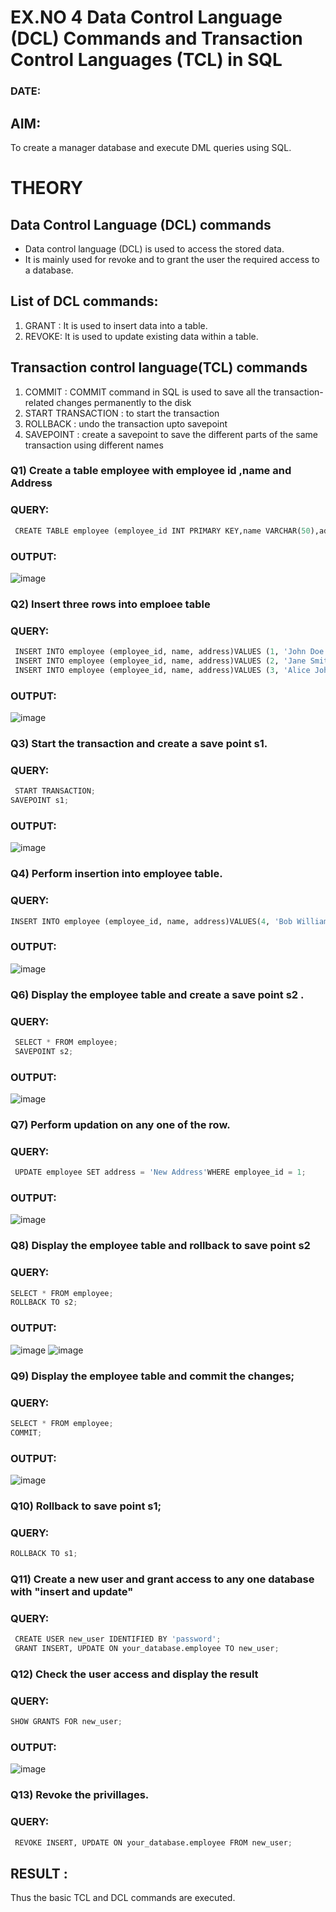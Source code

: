 # EX.NO 4 Data Control Language (DCL) Commands and Transaction Control Languages (TCL) in SQL
### DATE:
## AIM:
To create a manager database and execute DML queries using SQL.

# THEORY
## Data Control Language (DCL) commands
* Data control language (DCL) is used to access the stored data.
* It is mainly used for revoke and to grant the user the required access to a database.
## List of DCL commands: 
1. GRANT : It is used to insert data into a table.
2. REVOKE: It is used to update existing data within a table.
## Transaction control language(TCL) commands
1. COMMIT : COMMIT command in SQL is used to save all the transaction-related changes permanently to the disk
2. START TRANSACTION : to start the transaction
3. ROLLBACK : undo the transaction upto savepoint 
4. SAVEPOINT : create a savepoint to save the different parts of the same transaction using different names

### Q1) Create a table employee with employee id ,name and Address
### QUERY:
```python
 CREATE TABLE employee (employee_id INT PRIMARY KEY,name VARCHAR(50),address VARCHAR(100));
```
### OUTPUT:
![image](https://github.com/chandrumathiyazhagan/DBMS/assets/119393023/6c171012-85eb-4b32-8172-b7c0247e7bbc)
### Q2) Insert three rows into emploee table 
### QUERY:
```python
 INSERT INTO employee (employee_id, name, address)VALUES (1, 'John Doe', '123 Main St');
 INSERT INTO employee (employee_id, name, address)VALUES (2, 'Jane Smith', '456 Elm St');
 INSERT INTO employee (employee_id, name, address)VALUES (3, 'Alice Johnson', '789 Oak St');
```
### OUTPUT:
![image](https://github.com/chandrumathiyazhagan/DBMS/assets/119393023/c73b414d-787c-4d98-a6e2-730d0eed9dc1)
### Q3) Start the transaction and create a save point s1.
### QUERY:
```python
 START TRANSACTION;
SAVEPOINT s1;
```
### OUTPUT:
![image](https://github.com/chandrumathiyazhagan/DBMS/assets/119393023/7715421c-5f61-42f3-84b6-0a435751f06d)
### Q4) Perform insertion into employee table.
### QUERY:
```python
INSERT INTO employee (employee_id, name, address)VALUES(4, 'Bob Williams', '101 Pine St');
```
### OUTPUT:
![image](https://github.com/chandrumathiyazhagan/DBMS/assets/119393023/2c5ed06d-3000-4b05-adb2-882132d4affd)
### Q6)	Display the employee table and create a save point s2 .
### QUERY:
```python
 SELECT * FROM employee;
 SAVEPOINT s2;
```
### OUTPUT:
![image](https://github.com/chandrumathiyazhagan/DBMS/assets/119393023/d225854b-78d3-42e4-8e27-24f0e71e2cc8)
### Q7)	Perform updation on any one of the row.
### QUERY:
```python
 UPDATE employee SET address = 'New Address'WHERE employee_id = 1;
```
### OUTPUT:
![image](https://github.com/chandrumathiyazhagan/DBMS/assets/119393023/db8220bc-2443-40ff-b926-caeed3919a94)
### Q8) Display the employee table and rollback to  save point s2 
### QUERY:
```python
SELECT * FROM employee;
ROLLBACK TO s2;
```
### OUTPUT:
![image](https://github.com/chandrumathiyazhagan/DBMS/assets/119393023/422b3a7e-7d16-4c3f-aa6a-5bad143c1ba0)
![image](https://github.com/chandrumathiyazhagan/DBMS/assets/119393023/f3bf3dc5-e4bb-447a-8bbd-02b819633db4)
### Q9) Display the employee table and commit the changes; 
### QUERY:
```python
SELECT * FROM employee;
COMMIT;
```
### OUTPUT:
![image](https://github.com/chandrumathiyazhagan/DBMS/assets/119393023/a6c6b3b5-722e-4f9f-a6f1-852cd54f5ff7)
### Q10) Rollback to save point s1;
### QUERY:
```python
ROLLBACK TO s1;
```
### Q11)	Create a new user and grant access to any one database with "insert and update"
### QUERY:
```python
 CREATE USER new_user IDENTIFIED BY 'password';
 GRANT INSERT, UPDATE ON your_database.employee TO new_user;
```
### Q12) Check the user access and display the result 
### QUERY:
```python
SHOW GRANTS FOR new_user;
```
### OUTPUT:
![image](https://github.com/chandrumathiyazhagan/DBMS/assets/119393023/adeeb4c6-03a0-4a21-9620-a00a479a00ad)
### Q13) Revoke the privillages.
### QUERY:
```python
 REVOKE INSERT, UPDATE ON your_database.employee FROM new_user;
```
## RESULT :
Thus the basic TCL and DCL commands are executed.
